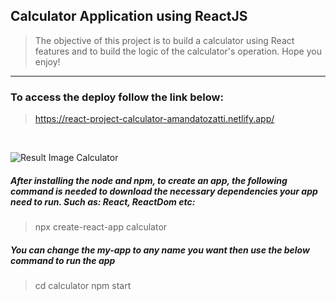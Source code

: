## Calculator Application using ReactJS
> The objective of this project is to build a calculator using React features and to build the logic of the calculator's operation.
> Hope you enjoy!  
--- 

### To access the deploy follow the link below:
> https://react-project-calculator-amandatozatti.netlify.app/
</br>


![Result Image Calculator](https://github.com/amandabuenotozatti/React-CalculatorProject/blob/master/ReactApp.gif)

##### After installing the node and npm, to create an app, the following command is needed to download the necessary dependencies your app need to run. Such as: React, ReactDom etc:
> npx create-react-app calculator


##### You can change the my-app to any name you want then use the below command to run the app
> cd calculator
> npm start

